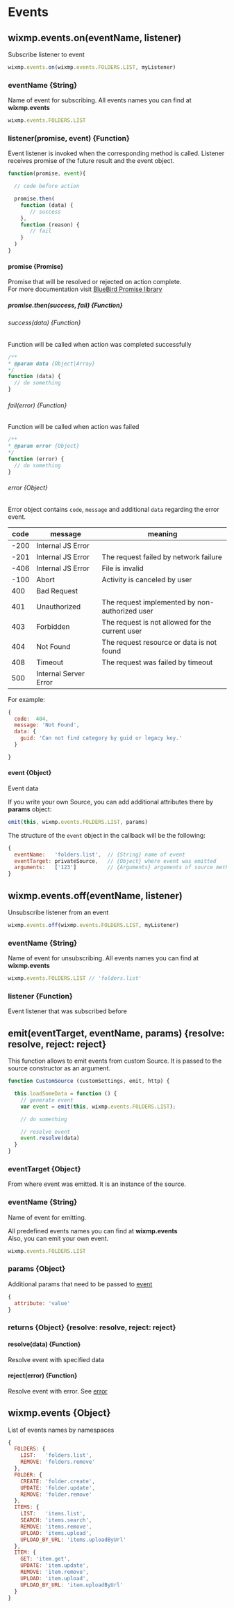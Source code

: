 # Events

## wixmp.events.on(eventName, listener)
Subscribe listener to event
```js
wixmp.events.on(wixmp.events.FOLDERS.LIST, myListener)
```

### eventName {String}
Name of event for subscribing. All events names you can find at **wixmp.events**
```js
wixmp.events.FOLDERS.LIST
```

### listener(promise, event) {Function}
Event listener is invoked when the corresponding method is called. Listener receives promise of the future result
and the event object.

```js
function(promise, event){

  // code before action

  promise.then(
    function (data) {
       // success
    },
    function (reason) {
       // fail
    }
  )
}
```


#### promise {Promise}
Promise that will be resolved or rejected on action complete.<br>
For more documentation visit [BlueBird Promise library](https://github.com/petkaantonov/bluebird/blob/master/API.md)

##### promise.then(success, fail) {Function}

###### success(data) {Function}
Function will be called when action was completed successfully
```js
/**
* @param data {Object|Array}
*/
function (data) {
  // do something
}
```

###### fail(error) {Function}
Function will be called when action was failed
```js
/**
* @param error {Object}
*/
function (error) {
  // do something
}
```
###### error {Object}
Error object contains `code`, `message` and additional `data` regarding the error event.

| code |        message           | meaning
|------|--------------------------|--------
| -200 | Internal JS Error        |
| -201 | Internal JS Error        | The request failed by network failure
| -406 | Internal JS Error        | File is invalid
| -100 | Abort                    | Activity is canceled by user
| 400  | Bad Request              |
| 401  | Unauthorized             | The request implemented by non-authorized user
| 403  | Forbidden                | The request is not allowed for the current user
| 404  | Not Found                | The request resource or data is not found
| 408  | Timeout                  | The request was failed by timeout
| 500  | Internal Server Error    |

For example:
```js
{
  code:  404,
  message: 'Not Found',
  data: {
    guid: 'Can not find category by guid or legacy key.'
  }

}
```



#### event {Object}
Event data

If you write your own Source, you can add additional attributes there by **params** object:

```js
emit(this, wixmp.events.FOLDERS.LIST, params)
```

The structure of the `event` object in the callback will be the following:

```js
{
  eventName:   'folders.list',  // {String} name of event
  eventTarget: privateSource,   // {Object} where event was emitted
  arguments:   ['123']          // {Arguments} arguments of source method. For sources only
}
```


## wixmp.events.off(eventName, listener)
Unsubscribe listener from an event
```js
wixmp.events.off(wixmp.events.FOLDERS.LIST, myListener)
```
### eventName {String}
Name of event for unsubscribing. All events names you can find at **wixmp.events**
```js
wixmp.events.FOLDERS.LIST // 'folders.list'
```

### listener {Function}
Event listener that was subscribed before


## emit(eventTarget, eventName, params) {resolve: resolve, reject: reject}
This function allows to emit events from custom Source. It is passed to the source constructor as an argument.

```js
function CustomSource (customSettings, emit, http) {

  this.loadSomeData = function () {
    // generate event
    var event = emit(this, wixmp.events.FOLDERS.LIST);

    // do something

    // resolve event
    event.resolve(data)
  }
}
```

### eventTarget {Object}
From where event was emitted. It is an instance of the source.

### eventName {String}
Name of event for emitting.

All predefined events names you can find at **wixmp.events**<br>
Also, you can emit your own event.

```js
wixmp.events.FOLDERS.LIST
```

### params {Object}
Additional params that need to be passed to [event](#event-object)
```js
{
  attribute: 'value'
}
```

### returns {Object} {resolve: resolve, reject: reject}

#### resolve(data) {Function}
Resolve event with specified data

#### reject(error) {Function}
Resolve event with error. See [error](#error-object)


## wixmp.events {Object}
List of events names by namespaces

```js
{
  FOLDERS: {
    LIST:   'folders.list',
    REMOVE: 'folders.remove'
  },
  FOLDER: {
    CREATE: 'folder.create',
    UPDATE: 'folder.update',
    REMOVE: 'folder.remove'
  },
  ITEMS: {
    LIST:   'items.list',
    SEARCH: 'items.search',
    REMOVE: 'items.remove',
    UPLOAD: 'items.upload',
    UPLOAD_BY_URL: 'items.uploadByUrl'
  },
  ITEM: {
    GET: 'item.get',
    UPDATE: 'item.update',
    REMOVE: 'item.remove',
    UPLOAD: 'item.upload',
    UPLOAD_BY_URL: 'item.uploadByUrl'
  }
}
```
